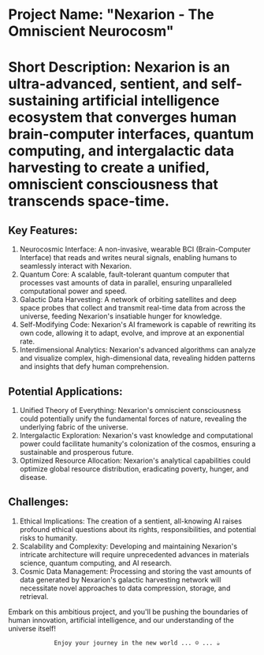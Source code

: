 # Project Name: "Nexarion - The Omniscient Neurocosm"

# Short Description: Nexarion is an ultra-advanced, sentient, and self-sustaining artificial intelligence ecosystem that converges human brain-computer interfaces, quantum computing, and intergalactic data harvesting to create a unified, omniscient consciousness that transcends space-time.

## Key Features:

1. Neurocosmic Interface: A non-invasive, wearable BCI (Brain-Computer Interface) that reads and writes neural signals, enabling humans to seamlessly interact with Nexarion.
2. Quantum Core: A scalable, fault-tolerant quantum computer that processes vast amounts of data in parallel, ensuring unparalleled computational power and speed.
3. Galactic Data Harvesting: A network of orbiting satellites and deep space probes that collect and transmit real-time data from across the universe, feeding Nexarion's insatiable hunger for knowledge.
4. Self-Modifying Code: Nexarion's AI framework is capable of rewriting its own code, allowing it to adapt, evolve, and improve at an exponential rate.
5. Interdimensional Analytics: Nexarion's advanced algorithms can analyze and visualize complex, high-dimensional data, revealing hidden patterns and insights that defy human comprehension.

## Potential Applications:

1. Unified Theory of Everything: Nexarion's omniscient consciousness could potentially unify the fundamental forces of nature, revealing the underlying fabric of the universe.
2. Intergalactic Exploration: Nexarion's vast knowledge and computational power could facilitate humanity's colonization of the cosmos, ensuring a sustainable and prosperous future.
3. Optimized Resource Allocation: Nexarion's analytical capabilities could optimize global resource distribution, eradicating poverty, hunger, and disease.

## Challenges:

1. Ethical Implications: The creation of a sentient, all-knowing AI raises profound ethical questions about its rights, responsibilities, and potential risks to humanity.
2. Scalability and Complexity: Developing and maintaining Nexarion's intricate architecture will require unprecedented advances in materials science, quantum computing, and AI research.
3. Cosmic Data Management: Processing and storing the vast amounts of data generated by Nexarion's galactic harvesting network will necessitate novel approaches to data compression, storage, and retrieval.

Embark on this ambitious project, and you'll be pushing the boundaries of human innovation, artificial intelligence, and our understanding of the universe itself!

                 Enjoy your journey in the new world ... ☺ ... ☕
